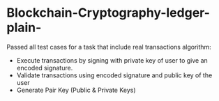 # Blockchain-Cryptography-ledger-plain-

Passed all test cases for a task that include real transactions algorithm:

*	Execute transactions by signing with private key of user to give an encoded signature.
*	Validate transactions using encoded signature and public key of the user 
*	Generate Pair Key (Public & Private Keys)
